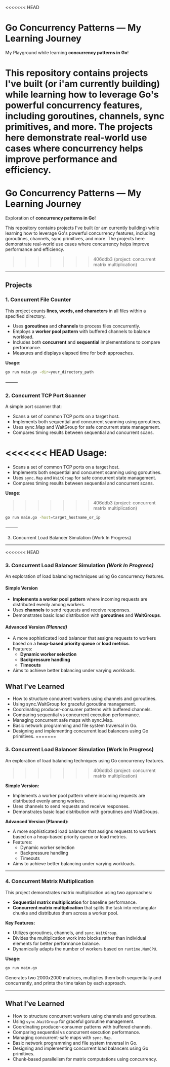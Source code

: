 <<<<<<< HEAD

# Go Concurrency Patterns — My Learning Journey

My Playground while learning  **concurrency patterns in Go**! 

This repository contains projects I've built (or i'am currently  building) while learning how to leverage Go's powerful concurrency features, including goroutines, channels, sync primitives, and more. The projects here demonstrate real-world use cases where concurrency helps improve performance and efficiency.
=======
# Go Concurrency Patterns — My Learning Journey

Exploration of **concurrency patterns in Go**!

This repository contains projects I've built (or am currently building) while learning how to leverage Go's powerful concurrency features, including goroutines, channels, sync primitives, and more. The projects here demonstrate real-world use cases where concurrency helps improve performance and efficiency.
>>>>>>> 406ddb3 (project: concurrent matrix multiplication)

---

## Projects

### 1. Concurrent File Counter

This project counts **lines, words, and characters** in all files within a specified directory.

- Uses **goroutines** and **channels** to process files concurrently.
- Employs a **worker pool pattern** with buffered channels to balance workload.
- Includes both **concurrent** and **sequential** implementations to compare performance.
- Measures and displays elapsed time for both approaches.

**Usage:**

```bash
go run main.go -dir=your_directory_path
```

⸻

### 2. Concurrent TCP Port Scanner

A simple port scanner that:
- Scans a set of common TCP ports on a target host.
- Implements both sequential and concurrent scanning using goroutines.
- Uses sync.Map and WaitGroup for safe concurrent state management.
- Compares timing results between sequential and concurrent scans.

<<<<<<< HEAD
Usage:
=======
- Scans a set of common TCP ports on a target host.
- Implements both sequential and concurrent scanning using goroutines.
- Uses `sync.Map` and `WaitGroup` for safe concurrent state management.
- Compares timing results between sequential and concurrent scans.

**Usage:**

>>>>>>> 406ddb3 (project: concurrent matrix multiplication)
```bash
go run main.go -host=target_hostname_or_ip
```

⸻

3. Concurrent Load Balancer Simulation (Work In Progress)

---

<<<<<<< HEAD
### 3. Concurrent Load Balancer Simulation *(Work In Progress)*

An exploration of load balancing techniques using Go concurrency features.

#### Simple Version

- **Implements a worker pool pattern** where incoming requests are distributed evenly among workers.
- Uses **channels** to send requests and receive responses.
- Demonstrates basic load distribution with **goroutines** and **WaitGroups**.

#### Advanced Version *(Planned)*

- A more sophisticated load balancer that assigns requests to workers based on a **heap-based priority queue** or **load metrics**.
- Features:
    - **Dynamic worker selection**
    - **Backpressure handling**
    - **Timeouts**
- Aims to achieve better balancing under varying workloads.



## What I’ve Learned
- How to structure concurrent workers using channels and goroutines.
- Using sync.WaitGroup for graceful goroutine management.
- Coordinating producer-consumer patterns with buffered channels.
- Comparing sequential vs concurrent execution performance.
- Managing concurrent safe maps with sync.Map.
- Basic network programming and file system traversal in Go.
- Designing and implementing concurrent load balancers using Go primitives.
=======
### 3. Concurrent Load Balancer Simulation (Work In Progress)

An exploration of load balancing techniques using Go concurrency features.
>>>>>>> 406ddb3 (project: concurrent matrix multiplication)

**Simple Version:**

- Implements a worker pool pattern where incoming requests are distributed evenly among workers.
- Uses channels to send requests and receive responses.
- Demonstrates basic load distribution with goroutines and WaitGroups.

**Advanced Version (Planned):**

- A more sophisticated load balancer that assigns requests to workers based on a heap-based priority queue or load metrics.
- Features:
  - Dynamic worker selection
  - Backpressure handling
  - Timeouts
- Aims to achieve better balancing under varying workloads.

---

### 4. Concurrent Matrix Multiplication

This project demonstrates matrix multiplication using two approaches:

- **Sequential matrix multiplication** for baseline performance.
- **Concurrent matrix multiplication** that splits the task into rectangular chunks and distributes them across a worker pool.

**Key Features:**

- Utilizes goroutines, channels, and `sync.WaitGroup`.
- Divides the multiplication work into blocks rather than individual elements for better performance balance.
- Dynamically adapts the number of workers based on `runtime.NumCPU`.

**Usage:**

```bash
go run main.go
```

Generates two 2000x2000 matrices, multiplies them both sequentially and concurrently, and prints the time taken by each approach.

---

## What I’ve Learned

- How to structure concurrent workers using channels and goroutines.
- Using `sync.WaitGroup` for graceful goroutine management.
- Coordinating producer-consumer patterns with buffered channels.
- Comparing sequential vs concurrent execution performance.
- Managing concurrent-safe maps with `sync.Map`.
- Basic network programming and file system traversal in Go.
- Designing and implementing concurrent load balancers using Go primitives.
- Chunk-based parallelism for matrix computations using concurrency.
